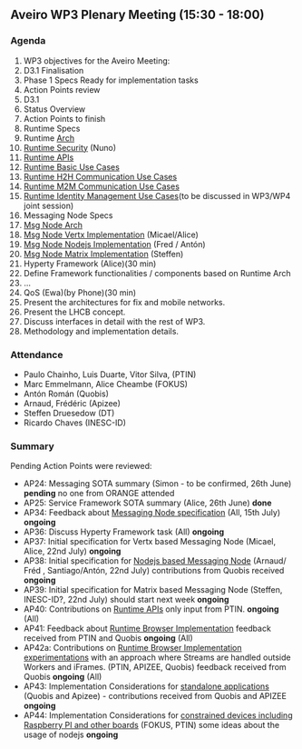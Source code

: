 ## Aveiro WP3 Plenary Meeting (15:30 - 18:00)

### Agenda

1. WP3 objectives for the Aveiro Meeting: 
  1. D3.1 Finalisation
  2. Phase 1 Specs Ready for implementation tasks
2. Action Points review
3. D3.1
  1. Status Overview
  2. Action Points to finish
4. Runtime Specs
  1. Runtime [Arch](../specs/runtime/runtime-architecture.md) 
  2. [Runtime Security](../specs/runtime/securityanalysis.md) (Nuno)
  3. [Runtime APIs](../specs/runtime/runtime-apis.md)
  4. [Runtime Basic Use Cases](../specs/runtime/dynamic-view/basics/readme.md)
  5. [Runtime H2H Communication Use Cases](../specs/runtime/h2h-communication/basics/readme.md)
  6. [Runtime M2M Communication Use Cases](../specs/runtime/m2m-communication/basics/readme.md)
  7. [Runtime Identity Management Use Cases](../specs/runtime/m2m-communication/identity-management/readme.md)(to be discussed in WP3/WP4 joint session)
5. Messaging Node Specs
  1. [Msg Node Arch](../specs/msg-node/msg-node-architecture.md) 
  2. [Msg Node Vertx Implementation](../specs/msg-node/vertx_specs.md) (Micael/Alice)
  3. [Msg Node Nodejs Implementation](../specs/msg-node/nodejs_specs.md) (Fred / Antón)
  4. [Msg Node Matrix Implementation](../specs/msg-node/matrix_specs.md) (Steffen)
6. Hyperty Framework (Alice)(30 min)
  1. Define Framework functionalities / components based on Runtime Arch
  2. ...
7. QoS (Ewa)(by Phone)(30 min)
  1. Present the architectures for fix and mobile networks.
  2. Present the LHCB concept.
  3. Discuss interfaces in detail with the rest of WP3.
  4. Methodology and implementation details.


### Attendance

* Paulo Chainho, Luis Duarte, Vitor Silva,  (PTIN)
* Marc Emmelmann, Alice Cheambe (FOKUS)
* Antón Román (Quobis)
* Arnaud, Frédéric (Apizee)
* Steffen Druesedow (DT)
* Ricardo Chaves (INESC-ID)

### Summary

Pending Action Points were reviewed:

* AP24: Messaging SOTA summary (Simon - to be confirmed, 26th June) **pending** no one from ORANGE attended
* AP25: Service Framework SOTA summary (Alice, 26th June) **done** 
* AP34: Feedback about [Messaging Node specification](../specs/msg-node/readme.md) (All, 15th July) **ongoing**
* AP36: Discuss Hyperty Framework task (All)  **ongoing**
* AP37: Initial specification for Vertx based Messaging Node (Micael, Alice, 22nd July)  **ongoing**
* AP38: Initial specification for [Nodejs based Messaging Node](../specs/msg-node/nodejs_specs.md) (Arnaud/ Fréd , Santiago/Antón, 22nd July) contributions from Quobis received **ongoing**
* AP39: Initial specification for Matrix based Messaging Node (Steffen, INESC-ID?, 22nd July) should start next week **ongoing**
* AP40: Contributions on [Runtime APIs](../specs/runtime/runtime-apis.md) only input from PTIN. **ongoing** (All)
* AP41: Feedback about [Runtime Browser Implementation](../specs/runtime/browser-runtime.md) feedback received from PTIN and Quobis **ongoing** (All)
* AP42a: Contributions on [Runtime Browser Implementation experimentations](../../tests/browser-runtime/readme.md) with an approach where Streams are handled outside Workers and iFrames. (PTIN, APIZEE, Quobis) feedback received from Quobis **ongoing** (All)
* AP43: Implementation Considerations for [standalone applications](../specs/runtime/implementation/standalone-runtime.md) (Quobis and Apizee) - contributions received from Quobis and APIZEE **ongoing**
* AP44: Implementation Considerations for [constrained devices including Raspberry PI and other boards](../specs/runtime/implementation/gw-runtime.md) (FOKUS, PTIN) some ideas about the usage of nodejs **ongoing**
